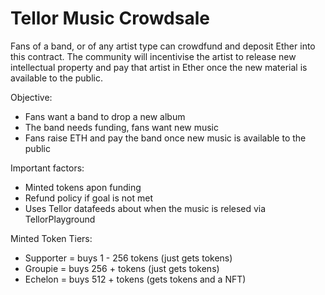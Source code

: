 # Tellor Music Crowdsale

Fans of a band, or of any artist type can crowdfund and deposit Ether into this contract. The community will incentivise the artist to release new intellectual property and pay that artist in Ether once the new material is available to the public.

Objective:
- Fans want a band to drop a new album
- The band needs funding, fans want new music
- Fans raise ETH and pay the band once new music is available to the public

Important factors:
- Minted tokens apon funding
- Refund policy if goal is not met
- Uses Tellor datafeeds about when the music is relesed via TellorPlayground

Minted Token Tiers:
- Supporter = buys 1 - 256 tokens (just gets tokens)
- Groupie = buys 256 + tokens (just gets tokens)
- Echelon = buys 512 + tokens (gets tokens and a NFT)
